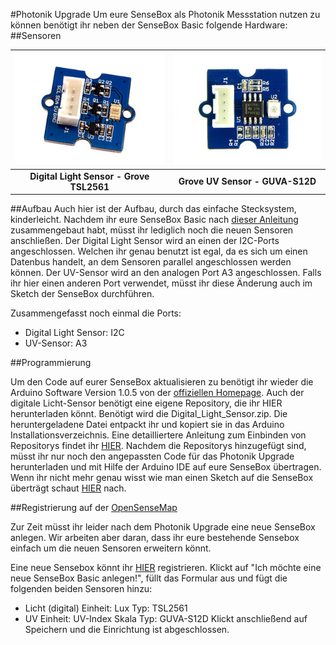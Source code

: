 #Photonik Upgrade
Um eure SenseBox als Photonik Messstation nutzen zu können benötigt ihr neben der SenseBox Basic folgende Hardware:
##Sensoren


|![Digital Light Sensor - Grove TSL2561](images/digitallight.jpg "Digital Light Sensor - Grove TSL2561")|![Grove UV Sensor - GUVA-S12D](images/uvsensor_resized.jpg "Grove UV Sensor - GUVA-S12D")|
|:--------:|:--------:|
|**Digital Light Sensor - Grove TSL2561**|**Grove UV Sensor - GUVA-S12D**|

##Aufbau
Auch hier ist der Aufbau, durch das einfache Stecksystem, kinderleicht. Nachdem ihr eure SenseBox Basic nach [dieser Anleitung](https://github.com/sensebox/OER/blob/master/SenseBoxBasic.md) zusammengebaut habt, müsst ihr lediglich noch die neuen Sensoren anschließen.
Der Digital Light Sensor wird an einen der I2C-Ports angeschlossen. Welchen ihr genau benutzt ist egal, da es sich um einen Datenbus handelt, an dem Sensoren parallel angeschlossen werden können.
Der UV-Sensor wird an den analogen Port A3 angeschlossen. Falls ihr hier einen anderen Port verwendet, müsst ihr diese Änderung auch im Sketch der SenseBox durchführen.

Zusammengefasst noch einmal die Ports:
- Digital Light Sensor:    I2C
- UV-Sensor:               A3

##Programmierung

Um den Code auf eurer SenseBox aktualisieren zu benötigt ihr wieder die Arduino Software Version 1.0.5 von der [offiziellen Homepage](http://www.arduino.cc). Auch der digitale Licht-Sensor benötigt eine eigene Repository, die ihr HIER herunterladen könnt. Benötigt wird die Digital_Light_Sensor.zip. Die heruntergeladene Datei entpackt ihr und kopiert sie in das Arduino Installationsverzeichnis. Eine detailliertere Anleitung zum Einbinden von Repositorys findet ihr [HIER](https://github.com/sensebox/OER/blob/master/SenseBoxBasic.md).
Nachdem die Repositorys hinzugefügt sind, müsst ihr nur noch den angepassten Code für das Photonik Upgrade herunterladen und mit Hilfe der Arduino IDE auf eure SenseBox übertragen. Wenn ihr nicht mehr genau wisst wie man einen Sketch auf die SenseBox überträgt schaut [HIER](https://github.com/sensebox/OER/blob/master/SenseBoxBasic.md) nach.

##Registrierung auf der [OpenSenseMap](www.opensensemap.org)

Zur Zeit müsst ihr leider nach dem Photonik Upgrade eine neue SenseBox anlegen. Wir arbeiten aber daran, dass ihr eure bestehende Sensebox einfach um die neuen Sensoren erweitern könnt. 

Eine neue Sensebox könnt ihr [HIER](http://opensensemap.org/#/register) registrieren. Klickt auf "Ich möchte eine neue SenseBox Basic anlegen!", füllt das Formular aus und fügt die folgenden beiden Sensoren hinzu:
- Licht (digital)         Einheit: Lux                   Typ: TSL2561
- UV                       Einheit: UV-Index Skala        Typ: GUVA-S12D
Klickt anschließend auf Speichern und die Einrichtung ist abgeschlossen.



